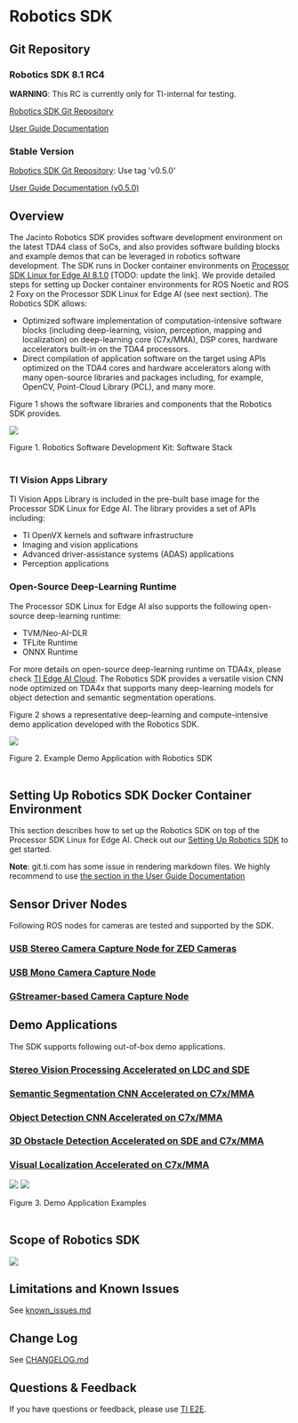 Robotics SDK
============
## Git Repository

### Robotics SDK 8.1 RC4
**WARNING**: This RC is currently only for TI-internal for testing.

[Robotics SDK Git Repository](https://git.ti.com/cgit/processor-sdk-vision/jacinto_ros_perception/about/)

[User Guide Documentation](https://software-dl.ti.com/jacinto7/esd/robotics-sdk/08_01_00/docs/index.html)

### Stable Version

[Robotics SDK Git Repository](https://git.ti.com/cgit/processor-sdk-vision/jacinto_ros_perception/about/): Use tag 'v0.5.0'

[User Guide Documentation (v0.5.0)](https://software-dl.ti.com/jacinto7/esd/robotics-sdk/00_05_00_05/docs/index.html)

## Overview

The Jacinto Robotics SDK provides software development environment on the latest TDA4 class of SoCs, and also provides software building blocks and example demos that can be leveraged in robotics software development. The SDK runs in Docker container environments on [Processor SDK Linux for Edge AI 8.1.0](https://www.ti.com/tool/download/PROCESSOR-SDK-LINUX-SK-TDA4VM#release-notes/08.00.01.10) [TODO: update the link]. We provide detailed steps for setting up Docker container environments for ROS Noetic and ROS 2 Foxy on the Processor SDK Linux for Edge AI (see next section). The Robotics SDK allows:

* Optimized software implementation of computation-intensive software blocks (including deep-learning, vision, perception, mapping and localization) on deep-learning core (C7x/MMA), DSP cores, hardware accelerators built-in on the TDA4 processors.
* Direct compilation of application software on the target using APIs optimized on the TDA4 cores and hardware accelerators along with many open-source libraries and packages including, for example, OpenCV, Point-Cloud Library (PCL), and many more.

Figure 1 shows the software libraries and components that the Robotics SDK provides.

![](docs/tiovx_ros_sw_stack.png)
 <figcaption>Figure 1. Robotics Software Development Kit: Software Stack </figcaption>
 <br />

### TI Vision Apps Library
TI Vision Apps Library is included in the pre-built base image for the Processor SDK Linux for Edge AI. The library provides a set of APIs including:

* TI OpenVX kernels and software infrastructure
* Imaging and vision applications
* Advanced driver-assistance systems (ADAS) applications
* Perception applications

### Open-Source Deep-Learning Runtime
The Processor SDK Linux for Edge AI also supports the following open-source deep-learning runtime:
* TVM/Neo-AI-DLR
* TFLite Runtime
* ONNX Runtime

For more details on open-source deep-learning runtime on TDA4x, please check [TI Edge AI Cloud](https://dev.ti.com/edgeai/). The Robotics SDK provides a versatile vision CNN node optimized on TDA4x that supports many deep-learning models for object detection and semantic segmentation operations.

Figure 2 shows a representative deep-learning and compute-intensive demo application developed with the Robotics SDK.

![](docs/tiovx_ros_demo_diagram.svg)
<figcaption>Figure 2. Example Demo Application with Robotics SDK </figcaption>
<br />

## Setting Up Robotics SDK Docker Container Environment

This section describes how to set up the Robotics SDK on top of the Processor SDK Linux for Edge AI. Check out our [Setting Up Robotics SDK](docker/README.md) to get started.

**Note**: git.ti.com has some issue in rendering markdown files. We highly recommend to use [the section in the User Guide Documentation](https://software-dl.ti.com/jacinto7/esd/robotics-sdk/08_01_00/docs/source/docker/README.html#setting-up-robotics-kit-environment)

## Sensor Driver Nodes

Following ROS nodes for cameras are tested and supported by the SDK.

### [USB Stereo Camera Capture Node for ZED Cameras](ros1/drivers/zed_capture/README.md)

### [USB Mono Camera Capture Node](ros1/drivers/mono_capture/README.md)

### [GStreamer-based Camera Capture Node](ros1/drivers/gscam/README_TI.md)

## Demo Applications

The SDK supports following out-of-box demo applications.

### [Stereo Vision Processing Accelerated on LDC and SDE](ros1/nodes/ti_sde/README.md)

### [Semantic Segmentation CNN Accelerated on C7x/MMA](ros1/nodes/ti_vision_cnn/README.md)

### [Object Detection CNN Accelerated on C7x/MMA](ros1/nodes/ti_vision_cnn/README_objdet.md)

### [3D Obstacle Detection Accelerated on SDE and C7x/MMA](ros1/nodes/ti_estop/README.md)

### [Visual Localization Accelerated on C7x/MMA](ros1/nodes/ti_vl/README.md)

![](ros1/nodes/ti_vision_cnn/docs/objdet_rviz.png)
![](ros1/nodes/ti_estop/docs/estop_rviz.png)

<figcaption>Figure 3. Demo Application Examples </figcaption>
<br />

## Scope of Robotics SDK

![](docs/scope_of_release_08_01_00.png)

## Limitations and Known Issues
See [known_issues.md](docs/known_issues.md)

## Change Log
See [CHANGELOG.md](CHANGELOG.md)

## Questions & Feedback

If you have questions or feedback, please use [TI E2E](https://e2e.ti.com/support/processors).
